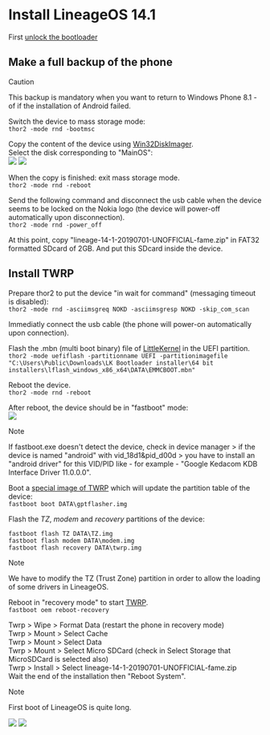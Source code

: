# Install LineageOS 14.1

First [unlock the bootloader](/content/unlock_bootloader/Readme.md)

## Make a full backup of the phone

> [!CAUTION]
> This backup is mandatory when you want to return to Windows Phone 8.1 - of if the installation of Android failed.

Switch the device to mass storage mode:  
`thor2 -mode rnd -bootmsc`

Copy the content of the device using [Win32DiskImager](https://sourceforge.net/projects/win32diskimager/).  
Select the disk corresponding to "MainOS":  
![](backup0.jpg)
![](backup.jpg)

When the copy is finished: exit mass storage mode.  
`thor2 -mode rnd -reboot`

Send the following command and disconnect the usb cable when the device seems to be locked on the Nokia logo (the device will power-off automatically upon disconnection).  
`thor2 -mode rnd -power_off`

At this point, copy "lineage-14-1-20190701-UNOFFICIAL-fame.zip" in FAT32 formatted SDcard of 2GB. And put this SDcard inside the device.

## Install TWRP

Prepare thor2 to put the device "in wait for command" (messaging timeout is disabled):  
`thor2 -mode rnd -asciimsgreq NOKD -asciimsgresp NOKD -skip_com_scan`

Immediatly connect the usb cable (the phone will power-on automatically upon connection).  

Flash the .mbn (multi boot binary) file of [LittleKernel](https://github.com/Android4Lumia/bootloader_msm8227) in the UEFI partition.  
`thor2 -mode uefiflash -partitionname UEFI -partitionimagefile "C:\Users\Public\Downloads\LK Bootloader installer\64 bit installers\lflash_windows_x86_x64\DATA\EMMCBOOT.mbn"`

Reboot the device.  
`thor2 -mode rnd -reboot`

After reboot, the device should be in "fastboot" mode:  
![](fastboot.JPG)

> [!NOTE]
> If fastboot.exe doesn't detect the device, check in device manager > if the device is named "android" with vid_18d1&pid_d00d > you have to install an "android driver" for this VID/PID like - for example - "Google Kedacom KDB Interface Driver 11.0.0.0".

Boot a [special image of TWRP](https://github.com/Android4Lumia/notes/tree/master/tools) which will update the partition table of the device:  
`fastboot boot DATA\gptflasher.img`

Flash the _TZ_, _modem_ and _recovery_ partitions of the device:  
```
fastboot flash TZ DATA\TZ.img
fastboot flash modem DATA\modem.img
fastboot flash recovery DATA\twrp.img
```

> [!NOTE]
> We have to modify the TZ (Trust Zone) partition in order to allow the loading of some drivers in LineageOS.  

Reboot in "recovery mode" to start [TWRP](https://github.com/omnirom/android_bootable_recovery/tree/android-7.1).  
`fastboot oem reboot-recovery`

Twrp > Wipe > Format Data (restart the phone in recovery mode)  
Twrp > Mount > Select Cache  
Twrp > Mount > Select Data  
Twrp > Mount > Select Micro SDCard (check in Select Storage that MicroSDCard is selected also)  
Twrp > Install > Select lineage-14-1-20190701-UNOFFICIAL-fame.zip  
Wait the end of the installation then "Reboot System".

> [!NOTE]
> First boot of LineageOS is quite long.

![](IMG_20240520_115235.jpg)
![](IMG_20240520_115246.jpg)


 
